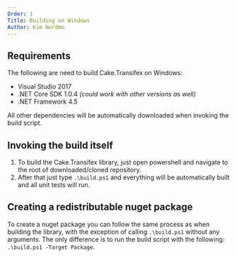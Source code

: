 ```yaml
---
Order: 1
Title: Building on Windows
Author: Kim Nordmo
---
```


## Requirements

The following are need to build Cake.Transifex on Windows:
- Visual Studio 2017
- .NET Core SDK 1.0.4 *(could work with other versions as well)*
- .NET Framework 4.5

All other dependencies will be automatically downloaded when invoking the build script.

## Invoking the build itself

1. To build the Cake.Transifex library, just open powershell and navigate to the root of
downloaded/cloned repository.
2. After that just type `.\build.ps1` and everything will be automatically built and all unit tests
will run.

## Creating a redistributable nuget package

To create a nuget package you can follow the same process as when building the library,
with the exception of calling `.\build.ps1` without any arguments.
The only difference is to run the build script with the following: `.\build.ps1 -Target Package`.
